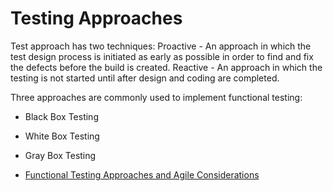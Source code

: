 # Testing Approaches

Test approach has two techniques:
Proactive - An approach in which the test design process is initiated as early as possible in order to find and fix the defects before the build is created.
Reactive - An approach in which the testing is not started until after design and coding are completed.

Three approaches are commonly used to implement functional testing:
- Black Box Testing
- White Box Testing
- Gray Box Testing

- [Functional Testing Approaches and Agile Considerations](https://www.qualitylogic.com/knowledge-center/functional-testing-approaches-agile-considerations/)